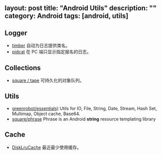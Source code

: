 layout: post
title: "Android Utils"
description: ""
category: Android
tags: [android, utils]
---

## Logger

- [timber](https://github.com/JakeWharton/timber) 自动为日志提供类名。
- [pidcat](https://github.com/JakeWharton/pidcat/) 在 PC 端只显示指定报名的日志。

## Collections

- [square / tape](https://github.com/square/tape) 可持久化的对象队列。

## Utils

- [greenrobot/essentials)](https://github.com/greenrobot/essentials) Utils for IO, File, String, Date, Stream, Hash Set, Multimap, Object cache, Base64.
- [square/phrase](https://github.com/square/phrase/) Phrase is an Android **string** resource templating library

## Cache

- [DiskLruCache](https://github.com/JakeWharton/DiskLruCache) 最近最少使用缓存。

